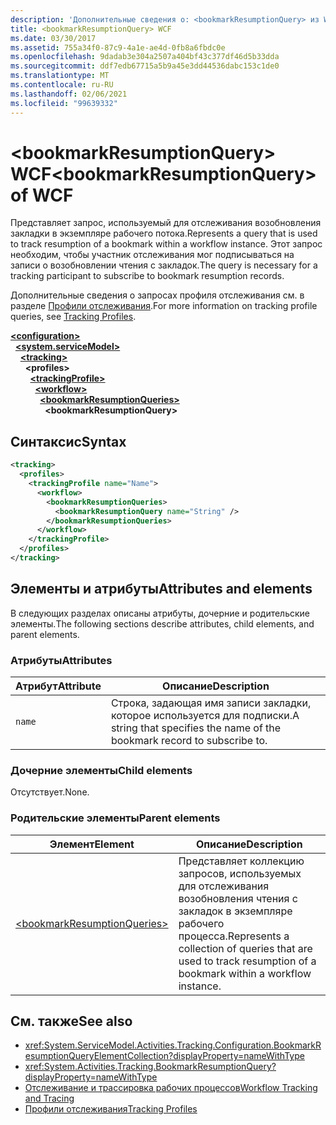 ```yaml
---
description: 'Дополнительные сведения о: <bookmarkResumptionQuery> из WCF'
title: <bookmarkResumptionQuery> WCF
ms.date: 03/30/2017
ms.assetid: 755a34f0-87c9-4a1e-ae4d-0fb8a6fbdc0e
ms.openlocfilehash: 9dadab3e304a2507a404bf43c377df46d5b33dda
ms.sourcegitcommit: ddf7edb67715a5b9a45e3dd44536dabc153c1de0
ms.translationtype: MT
ms.contentlocale: ru-RU
ms.lasthandoff: 02/06/2021
ms.locfileid: "99639332"
---
```

# <a name="bookmarkresumptionquery-of-wcf"></a><span data-ttu-id="28ce8-103">\<bookmarkResumptionQuery> WCF</span><span class="sxs-lookup"><span data-stu-id="28ce8-103">\<bookmarkResumptionQuery> of WCF</span></span>

<span data-ttu-id="28ce8-104">Представляет запрос, используемый для отслеживания возобновления закладки в экземпляре рабочего потока.</span><span class="sxs-lookup"><span data-stu-id="28ce8-104">Represents a query that is used to track resumption of a bookmark within a workflow instance.</span></span> <span data-ttu-id="28ce8-105">Этот запрос необходим, чтобы участник отслеживания мог подписываться на записи о возобновлении чтения с закладок.</span><span class="sxs-lookup"><span data-stu-id="28ce8-105">The query is necessary for a tracking participant to subscribe to bookmark resumption records.</span></span>  
  
<span data-ttu-id="28ce8-106">Дополнительные сведения о запросах профиля отслеживания см. в разделе [Профили отслеживания](../../../windows-workflow-foundation/tracking-profiles.md).</span><span class="sxs-lookup"><span data-stu-id="28ce8-106">For more information on tracking profile queries, see [Tracking Profiles](../../../windows-workflow-foundation/tracking-profiles.md).</span></span>
  
[**\<configuration>**](../configuration-element.md)\
&nbsp;&nbsp;[**\<system.serviceModel>**](system-servicemodel.md)\
&nbsp;&nbsp;&nbsp;&nbsp;[**\<tracking>**](tracking-of-wcf.md)\
&nbsp;&nbsp;&nbsp;&nbsp;&nbsp;&nbsp;**\<profiles>**\
&nbsp;&nbsp;&nbsp;&nbsp;&nbsp;&nbsp;&nbsp;&nbsp;[**\<trackingProfile>**](trackingprofile-of-wcf.md)\
&nbsp;&nbsp;&nbsp;&nbsp;&nbsp;&nbsp;&nbsp;&nbsp;&nbsp;&nbsp;[**\<workflow>**](workflow-of-wcf.md)\
&nbsp;&nbsp;&nbsp;&nbsp;&nbsp;&nbsp;&nbsp;&nbsp;&nbsp;&nbsp;&nbsp;&nbsp;[**\<bookmarkResumptionQueries>**](bookmarkresumptionqueries-of-wcf.md)\
&nbsp;&nbsp;&nbsp;&nbsp;&nbsp;&nbsp;&nbsp;&nbsp;&nbsp;&nbsp;&nbsp;&nbsp;&nbsp;&nbsp;**\<bookmarkResumptionQuery>**  
  
## <a name="syntax"></a><span data-ttu-id="28ce8-107">Синтаксис</span><span class="sxs-lookup"><span data-stu-id="28ce8-107">Syntax</span></span>  
  
```xml  
<tracking>
  <profiles>
    <trackingProfile name="Name">
      <workflow>
        <bookmarkResumptionQueries>
          <bookmarkResumptionQuery name="String" />
        </bookmarkResumptionQueries>
      </workflow>
    </trackingProfile>
  </profiles>
</tracking>
```  
  
## <a name="attributes-and-elements"></a><span data-ttu-id="28ce8-108">Элементы и атрибуты</span><span class="sxs-lookup"><span data-stu-id="28ce8-108">Attributes and elements</span></span>

<span data-ttu-id="28ce8-109">В следующих разделах описаны атрибуты, дочерние и родительские элементы.</span><span class="sxs-lookup"><span data-stu-id="28ce8-109">The following sections describe attributes, child elements, and parent elements.</span></span>  
  
### <a name="attributes"></a><span data-ttu-id="28ce8-110">Атрибуты</span><span class="sxs-lookup"><span data-stu-id="28ce8-110">Attributes</span></span>  
  
|<span data-ttu-id="28ce8-111">Атрибут</span><span class="sxs-lookup"><span data-stu-id="28ce8-111">Attribute</span></span>|<span data-ttu-id="28ce8-112">Описание</span><span class="sxs-lookup"><span data-stu-id="28ce8-112">Description</span></span>|  
|---------------|-----------------|  
|`name`|<span data-ttu-id="28ce8-113">Строка, задающая имя записи закладки, которое используется для подписки.</span><span class="sxs-lookup"><span data-stu-id="28ce8-113">A string that specifies the name of the bookmark record to subscribe to.</span></span>|  
  
### <a name="child-elements"></a><span data-ttu-id="28ce8-114">Дочерние элементы</span><span class="sxs-lookup"><span data-stu-id="28ce8-114">Child elements</span></span>

<span data-ttu-id="28ce8-115">Отсутствует.</span><span class="sxs-lookup"><span data-stu-id="28ce8-115">None.</span></span>
  
### <a name="parent-elements"></a><span data-ttu-id="28ce8-116">Родительские элементы</span><span class="sxs-lookup"><span data-stu-id="28ce8-116">Parent elements</span></span>  
  
|<span data-ttu-id="28ce8-117">Элемент</span><span class="sxs-lookup"><span data-stu-id="28ce8-117">Element</span></span>|<span data-ttu-id="28ce8-118">Описание</span><span class="sxs-lookup"><span data-stu-id="28ce8-118">Description</span></span>|  
|-------------|-----------------|  
|[\<bookmarkResumptionQueries>](bookmarkresumptionqueries-of-wcf.md)|<span data-ttu-id="28ce8-119">Представляет коллекцию запросов, используемых для отслеживания возобновления чтения с закладок в экземпляре рабочего процесса.</span><span class="sxs-lookup"><span data-stu-id="28ce8-119">Represents a collection of queries that are used to track resumption of a bookmark within a workflow instance.</span></span>|  
  
## <a name="see-also"></a><span data-ttu-id="28ce8-120">См. также</span><span class="sxs-lookup"><span data-stu-id="28ce8-120">See also</span></span>

- <xref:System.ServiceModel.Activities.Tracking.Configuration.BookmarkResumptionQueryElementCollection?displayProperty=nameWithType>
- <xref:System.Activities.Tracking.BookmarkResumptionQuery?displayProperty=nameWithType>
- [<span data-ttu-id="28ce8-121">Отслеживание и трассировка рабочих процессов</span><span class="sxs-lookup"><span data-stu-id="28ce8-121">Workflow Tracking and Tracing</span></span>](../../../windows-workflow-foundation/workflow-tracking-and-tracing.md)
- [<span data-ttu-id="28ce8-122">Профили отслеживания</span><span class="sxs-lookup"><span data-stu-id="28ce8-122">Tracking Profiles</span></span>](../../../windows-workflow-foundation/tracking-profiles.md)
